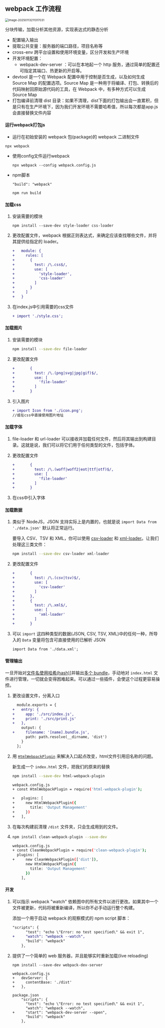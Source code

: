 ## webpack 工作流程

<img src="/Users/qy/Library/Application Support/typora-user-images/image-20250113211317031.png" alt="image-20250113211317031" style="zoom:67%;" />



分块传输，加载分析其他资源，实现表达式的静态分析

- 配置输入输出
- 提取公共变量：服务器的端口路径，项目名称等
- cross-env 跨平台设置和使用环境变量，区分开发和生产环境
- 开发环境配置：
  - webpack-dev-server ：可以在本地起一个 http 服务，通过简单的配置还可指定其端口、热更新的开启等。
- devtool 是一个在 Webpack 配置中用于控制是否生成，以及如何生成 Source Map 的配置选项。Source Map 是一种用于将编译、打包、转换后的代码映射回原始源代码的工具，在 Webpack 中，有多种方式可以生成 Source Map
- 打包编译前清理 dist 目录：如果不清理，dist下面的打包输出会一直累积，但是只有在生产环境下，因为我们开发环境不需要哈希值，所以每次都是app.js会直接替换文件内容




#### 运行webpack打包js

-  运行在初始安装的 webpack 包(package)的 webpack 二进制文件

  ```
  npx webpack
  ```

- 使用config文件运行webpack

  ```
  npx webpack --config webpack.config.js
  ```

- npm脚本

  ```
  "build": "webpack"
  
  npm run build
  ```

  

#### 加载css

1. 安装需要的模块

   ```
   npm install --save-dev style-loader css-loader
   ```

2. 更改配置文件，webpack 根据正则表达式，来确定应该查找哪些文件，并将其提供给指定的 loader。

   ```diff
   +   module: {
   +     rules: [
   +       {
   +         test: /\.css$/,
   +         use: [
   +           'style-loader',
   +           'css-loader'
   +         ]
   +       }
   +     ]
   +   }
   ```

3. 在index.js中引用需要的css文件

   ```diff
   + import './style.css';
   ```



#### 加载图片

1. 安装需要的模块

   ```bash
   npm install --save-dev file-loader
   ```

2. 更改配置文件

   ```diff
   +       {
   +         test: /\.(png|svg|jpg|gif)$/,
   +         use: [
   +           'file-loader'
   +         ]
   +       }
   ```

3. 引入图片

   ```diff
   + import Icon from './icon.png';
   //或在css中直接使用图片地址
   ```



#### 加载字体

1. file-loader 和 url-loader 可以接收并加载任何文件，然后将其输出到构建目录。这就是说，我们可以将它们用于任何类型的文件，包括字体。

2. 更改配置文件

   ```diff
   +       {
   +         test: /\.(woff|woff2|eot|ttf|otf)$/,
   +         use: [
   +           'file-loader'
   +         ]
   +       }
   ```

3. 在css中引入字体



#### 加载数据

1. 类似于 NodeJS，JSON 支持实际上是内置的，也就是说 `import Data from './data.json'` 默认将正常运行。

   要导入 CSV、TSV 和 XML，你可以使用 [csv-loader](https://github.com/theplatapi/csv-loader) 和 [xml-loader](https://github.com/gisikw/xml-loader)。让我们处理这三类文件：

   ```bash
   npm install --save-dev csv-loader xml-loader
   ```

2. 更改配置文件

   ```diff
   +       {
   +         test: /\.(csv|tsv)$/,
   +         use: [
   +           'csv-loader'
   +         ]
   +       },
   +       {
   +         test: /\.xml$/,
   +         use: [
   +           'xml-loader'
   +         ]
   +       }
   ```

3. 可以 `import` 这四种类型的数据(JSON, CSV, TSV, XML)中的任何一种，所导入的 `Data` 变量将包含可直接使用的已解析 JSON

   ```diff
   import Data from './data.xml';
   ```

   

#### 管理输出

一旦开始对[文件名使用哈希(hash)](https://www.webpackjs.com/guides/caching)]并输出[多个 bundle](https://www.webpackjs.com/guides/code-splitting)，手动地对 `index.html` 文件进行管理，一切就会变得困难起来。可以通过一些插件，会使这个过程更容易操控。

1. 更改设置文件，分离入口

   ```diff
     module.exports = {
   +   entry: {
   +     app: './src/index.js',
   +     print: './src/print.js'
   +   },
       output: {
   +     filename: '[name].bundle.js',
         path: path.resolve(__dirname, 'dist')
       }
     };
   ```

2. 用 [`HtmlWebpackPlugin`](https://www.webpackjs.com/plugins/html-webpack-plugin) 来解决入口起点改变，html文件引用旧名称的问题。

   新生成一个 `index.html` 文件，把我们的原来的替换

   ```bash
   npm install --save-dev html-webpack-plugin
   
   webpack.config.js
   + const HtmlWebpackPlugin = require('html-webpack-plugin');
   
   +   plugins: [
   +     new HtmlWebpackPlugin({
   +       title: 'Output Management'
   +     })
   +   ],
   ```

   

   

3. 在每次构建前清理 `/dist` 文件夹，只会生成用到的文件。

4. ```bash
   npm install clean-webpack-plugin --save-dev
   
   webpack.config.js
   + const CleanWebpackPlugin = require('clean-webpack-plugin');
     plugins: [
   +     new CleanWebpackPlugin(['dist']),
         new HtmlWebpackPlugin({
           title: 'Output Management'
         })
       ],
   ```



#### 开发

1. 可以指示 webpack "watch" 依赖图中的所有文件以进行更改。如果其中一个文件被更新，代码将被重新编译，所以你不必手动运行整个构建。

   添加一个用于启动 webpack 的观察模式的 npm script 脚本：

   ```diff
   "scripts": {
         "test": "echo \"Error: no test specified\" && exit 1",
   +     "watch": "webpack --watch",
         "build": "webpack"
       },
   ```



2. 提供了一个简单的 web 服务器，并且能够实时重新加载(live reloading)

   ```
   npm install --save-dev webpack-dev-server
   
   webpack.config.js
   +   devServer: {
   +     contentBase: './dist'
   +   },
   
   package.json
       "scripts": {
         "test": "echo \"Error: no test specified\" && exit 1",
         "watch": "webpack --watch",
   +     "start": "webpack-dev-server --open",
         "build": "webpack"
       },
   ```

   

   